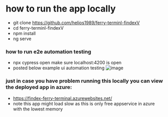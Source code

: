 # how to run the app locally
- git clone https://github.com/helios1989/ferry-terminl-findexV
- cd ferry-terminl-findexV
- npm install 
- ng serve

### how to run e2e automation testing
- npx cypress open make sure localhost:4200 is open
- posted below example ui automation testing
![image](https://user-images.githubusercontent.com/14260407/131955010-06846d41-2d3f-404a-a23e-051a71aa93cb.png)



### just in case you have problem running this locally you can view the deployed app in azure:
- https://findex-ferry-terminal.azurewebsites.net/
- note this app might load slow as this is only free appservice in azure with the lowest memory

